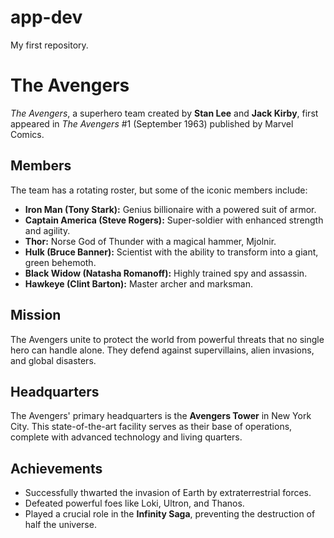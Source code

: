 # app-dev
My first repository.
# The Avengers

*The Avengers*, a superhero team created by **Stan Lee** and **Jack Kirby**, first appeared in *The Avengers* #1 (September 1963) published by Marvel Comics.

## Members

The team has a rotating roster, but some of the iconic members include:

- **Iron Man (Tony Stark):** Genius billionaire with a powered suit of armor.
- **Captain America (Steve Rogers):** Super-soldier with enhanced strength and agility.
- **Thor:** Norse God of Thunder with a magical hammer, Mjolnir.
- **Hulk (Bruce Banner):** Scientist with the ability to transform into a giant, green behemoth.
- **Black Widow (Natasha Romanoff):** Highly trained spy and assassin.
- **Hawkeye (Clint Barton):** Master archer and marksman.

## Mission

The Avengers unite to protect the world from powerful threats that no single hero can handle alone. They defend against supervillains, alien invasions, and global disasters.

## Headquarters

The Avengers' primary headquarters is the **Avengers Tower** in New York City. This state-of-the-art facility serves as their base of operations, complete with advanced technology and living quarters.

## Achievements

- Successfully thwarted the invasion of Earth by extraterrestrial forces.
- Defeated powerful foes like Loki, Ultron, and Thanos.
- Played a crucial role in the **Infinity Saga**, preventing the destruction of half the universe.


